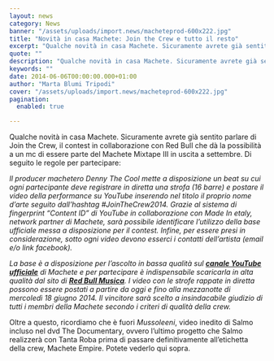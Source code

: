 ```yaml
---
layout: news
category: News
banner: "/assets/uploads/import.news/macheteprod-600x222.jpg"
title: "Novità in casa Machete: Join the Crew e tutto il resto"
excerpt: "Qualche novità in casa Machete. Sicuramente avrete già sentito parlare di Join the Crew, il contest in collaborazione con Red Bull che dà la possibilità a un mc di essere parte del Machete Mixtape III in uscita a settembre. Di seguito le regole per partecipare: Il producer machetero Denny The Cool mette a disposizione un [&hellip"
quote: ""
description: "Qualche novità in casa Machete. Sicuramente avrete già sentito parlare di Join the Crew, il contest in collaborazione con Red Bull che dà la possibilità a un mc di essere parte del Machete Mixtape III in uscita a settembre. Di seguito le regole per partecipare: Il producer machetero Denny The Cool mette a disposizione un [&hellip"
keywords: ""
date: 2014-06-06T00:00:00.000+01:00
author: "Marta Blumi Tripodi"
cover: "/assets/uploads/import.news/macheteprod-600x222.jpg"
pagination:
  enabled: true

---
```


[](https://hotmc.com/wp-content/uploads/2013/06/macheteprod.jpg)

Qualche novità in casa Machete. Sicuramente avrete già sentito parlare di Join the Crew, il contest in collaborazione con Red Bull che dà la possibilità a un mc di essere parte del Machete Mixtape III in uscita a settembre. Di seguito le regole per partecipare:

_Il producer machetero Denny The Cool mette a disposizione un beat su cui ogni partecipante deve registrare in diretta una strofa (16 barre) e postare il video della performance su YouTube inserendo nel titolo il proprio nome d’arte seguito dall’hashtag #JoinTheCrew2014\. Grazie al sistema di fingerprint “Content ID” di YouTube in collaborazione con Made In etaly, network partner di Machete, sarà possibile identificare l’utilizzo della base ufficiale messa a disposizione per il contest. Infine, per essere presi in considerazione, sotto ogni video devono esserci i contatti dell’artista (email e/o link facebook)._

_La base è a disposizione per l’ascolto in bassa qualità sul [**canale YouTube ufficiale**](https://www.youtube.com/watch?v=cuoMwW8Hijw "https://www.youtube.com/watch?v=cuoMwW8Hijw") di Machete e per partecipare è indispensabile scaricarla in alta qualità dal sito di [**Red Bull Musica**](https://www.redbull.com/it/it/music/stories/1331655949762/red-bull-music-x-machete-empire-join-the-crew "http://www.redbull.com/it/it/music/stories/1331655949762/red-bull-music-x-machete-empire-join-the-crew"). I video con le strofe rappate in diretta possono essere postati a partire da oggi e fino alla mezzanotte di mercoledì 18 giugno 2014\. Il vincitore sarà scelto a insindacabile giudizio di tutti i membri della Machete secondo i criteri di qualità della crew._

Oltre a questo, ricordiamo che è fuori _Mussoleeni_, video inedito di Salmo incluso nel dvd The Documentary, ovvero l’ultimo progetto che Salmo realizzerà con Tanta Roba prima di passare definitivamente all’etichetta della crew, Machete Empire. Potete vederlo qui sopra.